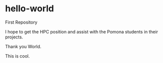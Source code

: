 # hello-world
First Repository

I hope to get the HPC position and assist with the Pomona students in their projects.

Thank you World. 

This is cool.

